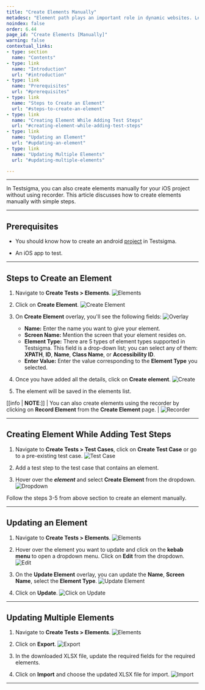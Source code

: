 ```yaml
---
title: "Create Elements Manually"
metadesc: "Element path plays an important role in dynamic websites. Learn how to create elements manually for a iOS Applications in Testsigma application"
noindex: false
order: 6.44
page_id: "Create Elements [Manually]"
warning: false
contextual_links:
- type: section
  name: "Contents"
- type: link
  name: "Introduction"
  url: "#introduction"
- type: link
  name: "Prerequisites"
  url: "#prerequisites"
- type: link
  name: "Steps to Create an Element"
  url: "#steps-to-create-an-element"
- type: link
  name: "Creating Element While Adding Test Steps"
  url: "#creating-element-while-adding-test-steps"
- type: link
  name: "Updating an Element"
  url: "#updating-an-element"
- type: link
  name: "Updating Multiple Elements"
  url: "#updating-multiple-elements"

---
```



---

In Testsigma, you can also create elements manually for your iOS project without using recorder. This article discusses how to create elements manually with simple steps.



---

## **Prerequisites**

- You should know how to create an android [project](https://testsigma.com/docs/projects/overview/) in Testsigma.

- An iOS app to test.

---

## **Steps to Create an Element**


1. Navigate to **Create Tests > Elements**.
![Elements](https://s3.amazonaws.com/static-docs.testsigma.com/new_images/projects/applications/ceminav.png)

2. Click on **Create Element**.
![Create Element](https://s3.amazonaws.com/static-docs.testsigma.com/new_images/projects/applications/cemice.png)

3. On **Create Element** overlay, you'll see the following fields:
![Overlay](https://s3.amazonaws.com/static-docs.testsigma.com/new_images/projects/applications/cemidtls.png)
    - **Name:** Enter the name you want to give your element.
    - **Screen Name:** Mention the screen that your element resides on.
    - **Element Type:** There are 5 types of element types supported in Testsigma. This field is a drop-down list; you can select any of them: **XPATH**, **ID**, **Name**, **Class Name**, or **Accessibility ID**.
    - **Enter Value:** Enter the value corresponding to the **Element Type** you selected.

4. Once you have added all the details, click on **Create element**.
![Create](https://s3.amazonaws.com/static-docs.testsigma.com/new_images/projects/applications/ceiceb.png)

5. The element will be saved in the elements list. 

[[info | **NOTE**:]]
| You can also create elements using the recorder by clicking on **Record Element** from the **Create Element** page. 
| ![Recorder](https://s3.amazonaws.com/static-docs.testsigma.com/new_images/projects/applications/cemirelm.png)


---

## **Creating Element While Adding Test Steps**

1. Navigate to **Create Tests > Test Cases**, click on **Create Test Case** or go to a pre-existing test case. 
![Test Case](https://s3.amazonaws.com/static-docs.testsigma.com/new_images/projects/applications/cemiwcts.png)


2. Add a test step to the test case that contains an element. 


3. Hover over the ***element*** and select **Create Element** from the dropdown.
![Dropdown](https://s3.amazonaws.com/static-docs.testsigma.com/new_images/projects/applications/cemicets.png)

Follow the steps 3-5 from above section to create an element manually. 


---

## **Updating an Element**

1. Navigate to **Create Tests > Elements**.
![Elements](https://s3.amazonaws.com/static-docs.testsigma.com/new_images/projects/applications/cemunav.png)


2. Hover over the element you want to update and click on the **kebab menu** to open a dropdown menu. Click on **Edit** from the dropdown.
![Edit](https://s3.amazonaws.com/static-docs.testsigma.com/new_images/projects/applications/cemiedit.png)


3. On the **Update Element** overlay, you can update the **Name**, **Screen Name**, select the **Element Type**. 
![Update Element](https://s3.amazonaws.com/static-docs.testsigma.com/new_images/projects/applications/cemuedtls.png) 


4. Click on **Update**.
![Click on Update](https://s3.amazonaws.com/static-docs.testsigma.com/new_images/projects/applications/cemiueae.png)

---

## **Updating Multiple Elements**

1. Navigate to **Create Tests > Elements**.
![Elements](https://s3.amazonaws.com/static-docs.testsigma.com/new_images/projects/applications/cemunav.png)

2. Click on **Export**.
![Export](https://s3.amazonaws.com/static-docs.testsigma.com/new_images/projects/applications/cemiume.png)

3. In the downloaded XLSX file, update the required fields for the required elements.

4. Click on **Import** and choose the updated XLSX file for import.
![Import](https://s3.amazonaws.com/static-docs.testsigma.com/new_images/projects/applications/cemiueimp.png)

---
